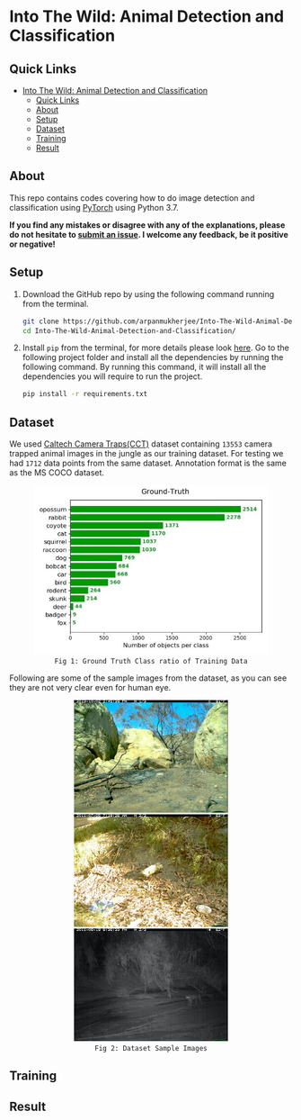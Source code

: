 # Into The Wild: Animal Detection and Classification

## Quick Links

- [Into The Wild: Animal Detection and Classification](#into-the-wild-animal-detection-and-classification)
  - [Quick Links](#quick-links)
  - [About](#about)
  - [Setup](#setup)
  - [Dataset](#dataset)
  - [Training](#training)
  - [Result](#result)

## About

This repo contains codes covering how to do image detection and classification using [PyTorch](https://github.com/pytorch/pytorch) using Python 3.7.

**If you find any mistakes or disagree with any of the explanations, please do not hesitate to [submit an issue](https://github.com/arpanmukherjee/Into-The-Wild-Animal-Detection-and-Classification/issues/new). I welcome any feedback, be it positive or negative!**

## Setup

1. Download the GitHub repo by using the following command running from the terminal.

    ```bash
    git clone https://github.com/arpanmukherjee/Into-The-Wild-Animal-Detection-and-Classification.git
    cd Into-The-Wild-Animal-Detection-and-Classification/
    ```

2. Install `pip` from the terminal, for more details please look [here](https://pypi.org/project/pip/). Go to the following project folder and install all the dependencies by running the following command. By running this command, it will install all the dependencies you will require to run the project.

    ```bash
    pip install -r requirements.txt
    ```

## Dataset

We used [Caltech Camera Traps(CCT)](https://beerys.github.io/CaltechCameraTraps/) dataset containing `13553` camera trapped animal images in the jungle as our training dataset. For testing we had `1712` data points from the same dataset. Annotation format is the same as the MS COCO dataset.

<p align="center">
	<img src="images/ground_truth.jpeg" height='300px'/><br>
	<code>Fig 1: Ground Truth Class ratio of Training Data</code>
</p>

Following are some of the sample images from the dataset, as you can see they are not very clear even for human eye.

<p align="center">
	<img src="images/sample_1.jpeg" height='200px'/>
    <img src="images/sample_2.jpeg" height='200px'/>
    <img src="images/sample_3.jpeg" height='200px'/>
    <br>
	<code>Fig 2: Dataset Sample Images</code>
</p>

## Training

## Result
